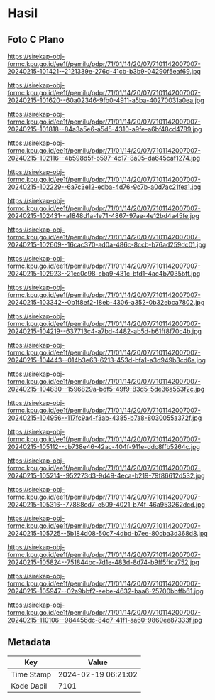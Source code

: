# Hasil

## Foto C Plano

https://sirekap-obj-formc.kpu.go.id/ee1f/pemilu/pdpr/71/01/14/20/07/7101142007007-20240215-101421--2121339e-276d-41cb-b3b9-04290f5eaf69.jpg

https://sirekap-obj-formc.kpu.go.id/ee1f/pemilu/pdpr/71/01/14/20/07/7101142007007-20240215-101620--60a02346-9fb0-4911-a5ba-40270031a0ea.jpg

https://sirekap-obj-formc.kpu.go.id/ee1f/pemilu/pdpr/71/01/14/20/07/7101142007007-20240215-101818--84a3a5e6-a5d5-4310-a9fe-a6bf48cd4789.jpg

https://sirekap-obj-formc.kpu.go.id/ee1f/pemilu/pdpr/71/01/14/20/07/7101142007007-20240215-102116--4b598d5f-b597-4c17-8a05-da645caf1274.jpg

https://sirekap-obj-formc.kpu.go.id/ee1f/pemilu/pdpr/71/01/14/20/07/7101142007007-20240215-102229--6a7c3e12-edba-4d76-9c7b-a0d7ac21fea1.jpg

https://sirekap-obj-formc.kpu.go.id/ee1f/pemilu/pdpr/71/01/14/20/07/7101142007007-20240215-102431--a1848d1a-1e71-4867-97ae-4e12bd4a45fe.jpg

https://sirekap-obj-formc.kpu.go.id/ee1f/pemilu/pdpr/71/01/14/20/07/7101142007007-20240215-102609--16cac370-ad0a-486c-8ccb-b76ad259dc01.jpg

https://sirekap-obj-formc.kpu.go.id/ee1f/pemilu/pdpr/71/01/14/20/07/7101142007007-20240215-102923--21ec0c98-cba9-431c-bfd1-4ac4b7035bff.jpg

https://sirekap-obj-formc.kpu.go.id/ee1f/pemilu/pdpr/71/01/14/20/07/7101142007007-20240215-103342--0b1f8ef2-18eb-4306-a352-0b32ebca7802.jpg

https://sirekap-obj-formc.kpu.go.id/ee1f/pemilu/pdpr/71/01/14/20/07/7101142007007-20240215-104219--637713c4-a7bd-4482-ab5d-b61ff8f70c4b.jpg

https://sirekap-obj-formc.kpu.go.id/ee1f/pemilu/pdpr/71/01/14/20/07/7101142007007-20240215-104443--014b3e63-6213-453d-bfa1-a3d949b3cd6a.jpg

https://sirekap-obj-formc.kpu.go.id/ee1f/pemilu/pdpr/71/01/14/20/07/7101142007007-20240215-104830--1596829a-bdf5-49f9-83d5-5de36a553f2c.jpg

https://sirekap-obj-formc.kpu.go.id/ee1f/pemilu/pdpr/71/01/14/20/07/7101142007007-20240215-104956--117fc9a4-f3ab-4385-b7a8-8030055a372f.jpg

https://sirekap-obj-formc.kpu.go.id/ee1f/pemilu/pdpr/71/01/14/20/07/7101142007007-20240215-105112--cb738e46-42ac-404f-911e-ddc8ffb5264c.jpg

https://sirekap-obj-formc.kpu.go.id/ee1f/pemilu/pdpr/71/01/14/20/07/7101142007007-20240215-105214--952273d3-9d49-4eca-b219-79f86612d532.jpg

https://sirekap-obj-formc.kpu.go.id/ee1f/pemilu/pdpr/71/01/14/20/07/7101142007007-20240215-105316--77888cd7-e509-4021-b74f-46a953262dcd.jpg

https://sirekap-obj-formc.kpu.go.id/ee1f/pemilu/pdpr/71/01/14/20/07/7101142007007-20240215-105725--5b184d08-50c7-4dbd-b7ee-80cba3d368d8.jpg

https://sirekap-obj-formc.kpu.go.id/ee1f/pemilu/pdpr/71/01/14/20/07/7101142007007-20240215-105824--751844bc-7d1e-483d-8d74-b9ff5ffca752.jpg

https://sirekap-obj-formc.kpu.go.id/ee1f/pemilu/pdpr/71/01/14/20/07/7101142007007-20240215-105947--02a9bbf2-eebe-4632-baa6-25700bbffb61.jpg

https://sirekap-obj-formc.kpu.go.id/ee1f/pemilu/pdpr/71/01/14/20/07/7101142007007-20240215-110106--984456dc-84d7-41f1-aa60-9860ee87333f.jpg


## Metadata

| Key        | Value               |
| ---------- | ------------------- |
| Time Stamp | 2024-02-19 06:21:02 |
| Kode Dapil | 7101                |



